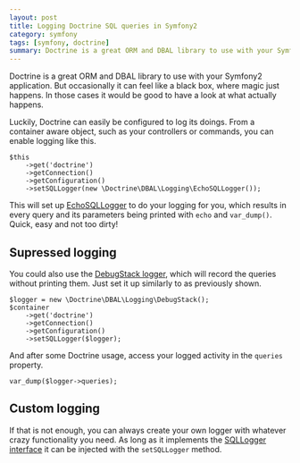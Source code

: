 ```yaml
---
layout: post
title: Logging Doctrine SQL queries in Symfony2
category: symfony
tags: [symfony, doctrine]
summary: Doctrine is a great ORM and DBAL library to use with your Symfony2 application. But occasionally it can feel like a black box, where magic just happens. In those cases it would be good to have a look at what actually happens.
---
```

Doctrine is a great ORM and DBAL library to use with your Symfony2 application. But occasionally it can feel like a black box, where magic just happens. In those cases it would be good to have a look at what actually happens.

Luckily, Doctrine can easily be configured to log its doings. From a container aware object, such as your controllers or commands, you can enable logging like this.

    $this
        ->get('doctrine')
        ->getConnection()
        ->getConfiguration()
        ->setSQLLogger(new \Doctrine\DBAL\Logging\EchoSQLLogger());

This will set up [EchoSQLLogger](http://www.doctrine-project.org/api/dbal/2.2/class-Doctrine.DBAL.Logging.EchoSQLLogger.html) to do your logging for you, which results in every query and its parameters being printed with `echo` and `var_dump()`. Quick, easy and not too dirty!

## Supressed logging

You could also use the [DebugStack logger](http://www.doctrine-project.org/api/dbal/2.2/class-Doctrine.DBAL.Logging.DebugStack.html), which will record the queries without printing them. Just set it up similarly to as previously shown.

    $logger = new \Doctrine\DBAL\Logging\DebugStack();
    $container
        ->get('doctrine')
        ->getConnection()
        ->getConfiguration()
        ->setSQLLogger($logger);

And after some Doctrine usage, access your logged activity in the `queries` property.

    var_dump($logger->queries);

## Custom logging

If that is not enough, you can always create your own logger with whatever crazy functionality you need. As long as it implements the [SQLLogger interface](http://www.doctrine-project.org/api/dbal/2.2/class-Doctrine.DBAL.Logging.SQLLogger.html) it can be injected with the `setSQLLogger` method.
